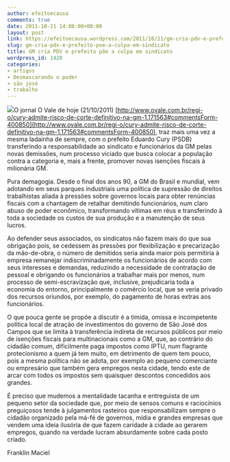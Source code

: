 ```yaml
---
author: efeitoecausa
comments: true
date: 2011-10-21 14:08:00+00:00
layout: post
link: https://efeitoecausa.wordpress.com/2011/10/21/gm-cria-pdv-e-prefeito-poe-a-culpa-em-sindicato/
slug: gm-cria-pdv-e-prefeito-poe-a-culpa-em-sindicato
title: GM cria PDV e prefeito põe a culpa em sindicato
wordpress_id: 1420
categories:
- artigos
- Desmascarando o poder
- são josé
- trabalho
---
```























[![](http://efeitoecausa.files.wordpress.com/2011/10/coronel_motores5.jpg)](http://efeitoecausa.files.wordpress.com/2011/10/coronel_motores5.jpg)O jornal O Vale de hoje (21/10/2011) [http://www.ovale.com.br/regi-o/cury-admite-risco-de-corte-definitivo-na-gm-1.171563#commentsForm-400850](http://www.ovale.com.br/regi-o/cury-admite-risco-de-corte-definitivo-na-gm-1.171563#commentsForm-400850), traz mais uma vez a mesma ladainha de sempre, com o prefeito Eduardo Cury (PSDB) transferindo a responsabilidade ao sindicato e funcionários da GM pelas novas demissões, num processo viciado que busca colocar a população contra a categoria e, mais a frente, promover novas isenções fiscais à milionária GM.







Pura demagogia. Desde o final dos anos 90, a GM do Brasil e mundial, vem adotando em seus parques industriais uma política de supressão de direitos trabalhistas aliada à pressões sobre governos locais para obter renúncias fiscais com a chantagem de retalhar demitindo funcionários, num claro abuso de poder econômico, transformando vítimas em réus e transferindo à toda a sociedade os custos de sua produção e a manutenção de seus lucros.







Ao defender seus associados, os sindicatos não fazem mais do que sua obrigação pois, se cedessem às pressões por flexibilização e precarização da mão-de-obra, o número de demitidos seria ainda maior pois permitiria à empresa remanejar indiscriminadamente os funcionários de acordo com seus interesses e demandas, reduzindo a necessidade de contratação de pessoal e obrigando os funcionários a trabalhar mais por menos, num processo de semi-escravização que, inclusive, prejudicaria toda a economia do entorno, principalmente o comércio local, que se veria privado dos recursos oriundos, por exemplo, do pagamento de horas extras aos funcionários.







O que pouca gente se propõe a discutir é a tímida, omissa e incompetente política local de atração de investimentos do governo de São José dos Campos que se limita à transferência indireta de recursos públicos por meio de isenções fiscais para multinacionais como a GM, que, ao contrário do cidadão comum, dificilmente paga impostos como IPTU, num flagrante protecionismo a quem já tem muito, em detrimento de quem tem pouco, pois a mesma política não se adota, por exemplo ao pequeno comerciante ou empresário que também gera empregos nesta cidade, tendo este de arcar com todos os impostos sem quaisquer descontos concedidos aos grandes.







É preciso que mudemos a mentalidade tacanha e entreguista de um pequeno setor da sociedade que, por meio de sensos comuns e raciocínios preguiçosos tende à julgamentos rasteiros que responsabilizam sempre o cidadão organizado pela má-fé de governos, mídia e grandes empresas que vendem uma ideia ilusória de que fazem caridade à cidade ao gerarem empregos, quando na verdade lucram absurdamente sobre cada posto criado. 







Franklin Maciel












